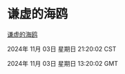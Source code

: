 # 谦虚的海鸥
[谦虚的海鸥](http://219.139.197.74:56308/qxdho/course/base/hotlink/index.php)

2024年 11月 03日 星期日 21:20:02 CST

2024年 11月 03日 星期日 13:20:02 GMT
